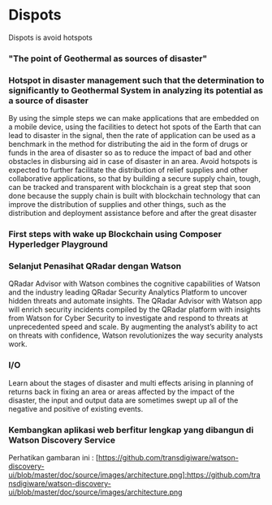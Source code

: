 # Dispots
Dispots is avoid hotspots
### "The point of Geothermal as sources of disaster"
### Hotspot in disaster management such that the determination to significantly to Geothermal System in analyzing its potential as a source of disaster
By using the simple steps we can make applications that are embedded on a mobile device, using the facilities to detect hot spots of the Earth that can lead to disaster in the signal, then the rate of application can be used as a benchmark in the method for distributing the aid in the form of drugs or funds in the area of disaster so as to reduce the impact of bad and other obstacles in disbursing aid in case of disaster in an area.
Avoid hotspots is expected to further facilitate the distribution of relief supplies and other collaborative applications, so that by building a secure supply chain, tough, can be tracked and transparent with blockchain is a great step that soon done because the supply chain is built with blockchain technology that can improve the distribution of supplies and other things, such as the distribution and deployment assistance before and after the great disaster
### First steps with wake up Blockchain using Composer Hyperledger Playground
[https://transdigiware.github.io/composer/]:https://transdigiware.github.io/composer/
### Selanjut Penasihat QRadar dengan Watson 
QRadar Advisor with Watson combines the cognitive capabilities of Watson and the industry leading QRadar Security Analytics Platform to uncover hidden threats and automate insights. The QRadar Advisor with Watson app will enrich security incidents compiled by the QRadar platform with insights from Watson for Cyber Security to investigate and respond to threats at unprecedented speed and scale. By augmenting the analyst’s ability to act on threats with confidence, Watson revolutionizes the way security analysts work.
### I/O
Learn about the stages of disaster and multi effects arising in planning of returns back in fixing an area or areas affected by the impact of the disaster, the input and output data are sometimes swept up all of the negative and positive of existing events.
###  Kembangkan aplikasi web berfitur lengkap yang dibangun di Watson Discovery Service
Perhatikan  gambaran ini :
[https://github.com/transdigiware/watson-discovery-ui/blob/master/doc/source/images/architecture.png]:https://github.com/transdigiware/watson-discovery-ui/blob/master/doc/source/images/architecture.png


